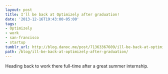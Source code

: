 ```yaml
---
layout: post
title: I'll be back at Optimizely after graduation!
date: '2013-12-16T19:43:00-05:00'
tags:
- Optimizely
- work
- san-francisco
- startup
tumblr_url: http://blog.danoc.me/post/71363367609/ill-be-back-at-optimizely-after-graduation
path: /blog/ill-be-back-at-optimizely-after-graduation/
---
```


Heading back to work there full-time after a great summer internship.
